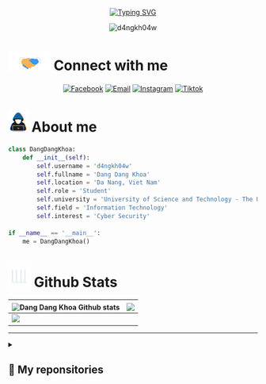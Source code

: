 <p align="center"><a href="https://git.io/typing-svg"><img src="https://readme-typing-svg.demolab.com?font=Fira+Code&duration=3500&pause=1000&color=18E532&size=30&center=true&width=500&height=70&lines=Hi+%2C+I'm+Dang+Dang+Khoa" alt="Typing SVG" /></a></p>

<p align="center"><img src="https://komarev.com/ghpvc/?username=d4ngkh04w&label=Profile+views&color=b7bdf8&style=for-the-badge&base=325" alt="d4ngkh04w" height=25px, width=160px/></p>

# <img  src="src/handshake.gif" width = 85px> Connect with me

<p align="center">
  <a href="https://www.facebook.com/khoaw.dang" target="blank"><img align="center"
     src="https://img.shields.io/badge/facebook-4267B2.svg?style=for-the-badge&logo=facebook&logoColor=white"
    alt="Facebook" height="30"/></a>
  <a href="mailto:khoadn1109@gmail.com" target="blank"><img align="center"
     src="https://img.shields.io/badge/gmail-EA4335.svg?style=for-the-badge&logo=gmail&logoColor=white"
     alt="Email" height="30"/></a>
  <a href="https://www.instagram.com/_dang_khoaw_" target="blank"><img align="center"
     src="https://img.shields.io/badge/instagram-%23E4405F.svg?style=for-the-badge&logo=Instagram&logoColor=white"
     alt="Instagram" height="30"/></a>
  <a href="https://www.tiktok.com/@dang.khoaw" target="blank"><img align="center"
     src="https://img.shields.io/badge/Tiktok-000000.svg?style=for-the-badge&logo=Tiktok&logoColor=white" 
     alt="Tiktok" height="30"/></a>
</p>

# <img src="src/about_me.gif" width = 40px> About me

```python
class DangDangKhoa:
    def __init__(self):
        self.username = 'd4ngkh04w'
        self.fullname = 'Dang Dang Khoa'
        self.location = 'Da Nang, Viet Nam'
        self.role = 'Student'
        self.university = 'University of Science and Technology - The University of Danang (DUT)'
        self.field = 'Information Technology'
        self.interest = 'Cyber Security'

if __name__ == '__main__':
    me = DangDangKhoa()
```

# <a align='left'><img src="src/Statistics.gif" width = 45px></a> Github Stats

<div align="center">
  <table>
    <thead>
      <tr>
        <th>
          <a>
            <img align="center" src="https://github-readme-stats.vercel.app/api?username=d4ngkh04w&include_all_commits=true&count_private=true&show_icons=true&line_height=20&theme=tokyonight" alt="Dang Dang Khoa Github stats" />
          </a>
        </th>
        <th>
          <a>
            <img align="center" src="https://github-readme-stats.vercel.app/api/top-langs/?username=d4ngkh04w&layout=compact&hide_progress=true&line_height=20&theme=tokyonight" />
          </a>
        </th>
      </tr>
    </thead>
    <tbody>
      <tr>
        <td colspan="2">
          <img src="https://github-readme-activity-graph.vercel.app/graph?username=d4ngkh04w&theme=tokyo-night" />
        </td>
      </tr>
    </tbody>
  </table>
</div>

---

<details><summary><h2> 📂 My reponsitories </h2></summary>

<div>
  <p align="center">
    <a href="https://github.com/d4ngkh04w/Student-Management">
      <img align="center" src="https://github-readme-stats.vercel.app/api/pin/?username=d4ngkh04w&repo=Student-Management&theme=tokyonight" />
    </a>
    <a href="https://github.com/d4ngkh04w/Net-Management">
      <img align="center" src="https://github-readme-stats.vercel.app/api/pin/?username=d4ngkh04w&repo=Net-Management&theme=tokyonight" />
    </a>
    <a href="https://github.com/d4ngkh04w/CTF">
      <img align="center" src="https://github-readme-stats.vercel.app/api/pin/?username=d4ngkh04w&repo=CTF&theme=tokyonight" />
    </a>
    <a href="https://github.com/d4ngkh04w/d4ngkh04w">
      <img align="center" src="https://github-readme-stats.vercel.app/api/pin/?username=d4ngkh04w&repo=d4ngkh04w&theme=tokyonight" />
    </a>
  </p>
</div>
</details>
